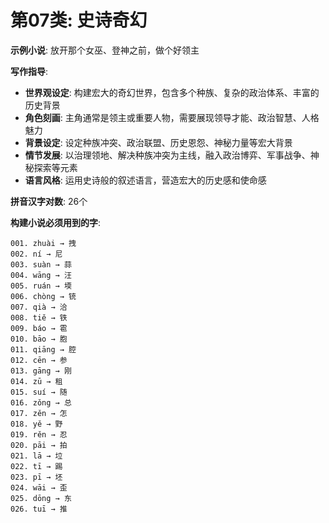 # 第07类: 史诗奇幻

**示例小说**: 放开那个女巫、登神之前，做个好领主

**写作指导**:
- **世界观设定**: 构建宏大的奇幻世界，包含多个种族、复杂的政治体系、丰富的历史背景
- **角色刻画**: 主角通常是领主或重要人物，需要展现领导才能、政治智慧、人格魅力
- **背景设定**: 设定种族冲突、政治联盟、历史恩怨、神秘力量等宏大背景
- **情节发展**: 以治理领地、解决种族冲突为主线，融入政治博弈、军事战争、神秘探索等元素
- **语言风格**: 运用史诗般的叙述语言，营造宏大的历史感和使命感

**拼音汉字对数**: 26个

**构建小说必须用到的字**:
```
001. zhuài → 拽
002. ní → 尼
003. suàn → 蒜
004. wāng → 汪
005. ruán → 堧
006. chòng → 铳
007. qià → 洽
008. tiě → 铁
009. báo → 雹
010. bāo → 胞
011. qiāng → 腔
012. cēn → 参
013. gāng → 刚
014. zū → 租
015. suí → 随
016. zǒng → 总
017. zěn → 怎
018. yě → 野
019. rěn → 忍
020. pāi → 拍
021. lā → 垃
022. tī → 踢
023. pī → 坯
024. wāi → 歪
025. dōng → 东
026. tuī → 推
```
